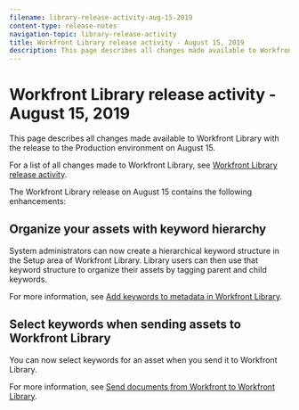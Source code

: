 ```yaml
---
filename: library-release-activity-aug-15-2019
content-type: release-notes
navigation-topic: library-release-activity
title: Workfront Library release activity - August 15, 2019
description: This page describes all changes made available to Workfront Library with the release to the Production environment on August 15.
---
```


# Workfront Library release activity - August 15, 2019

This page describes all changes made available to Workfront Library with the release to the Production environment on August 15.

For a list of all changes made to Workfront Library, see [Workfront Library release activity](../../../product-announcements/product-releases/library-release-activity/workfront-library-release-activity.md).

The Workfront Library release on August 15 contains the following enhancements:

## Organize your assets with keyword hierarchy

System administrators can now create a hierarchical keyword structure in the Setup area of Workfront Library. Library users can then use that keyword structure to organize their assets by tagging parent and child keywords.

For more information, see [Add keywords to metadata in Workfront Library](../../../workfront-library/administration-and-setup/metadata/add-keywords-to-metadata.md).

## Select keywords when sending assets to Workfront Library

You can now select keywords for an asset when you send it to Workfront Library.

For more information, see [Send documents from Workfront to Workfront Library](../../../workfront-library/content-management/send-documents-from-wf-to-library.md).
